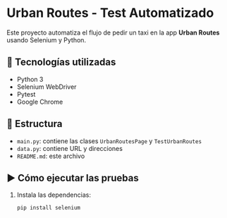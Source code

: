 # Urban Routes - Test Automatizado

Este proyecto automatiza el flujo de pedir un taxi en la app **Urban Routes** usando Selenium y Python.

## 🔧 Tecnologías utilizadas

- Python 3
- Selenium WebDriver
- Pytest
- Google Chrome

## 📁 Estructura

- `main.py`: contiene las clases `UrbanRoutesPage` y `TestUrbanRoutes`
- `data.py`: contiene URL y direcciones
- `README.md`: este archivo

## ▶️ Cómo ejecutar las pruebas

1. Instala las dependencias:
   ```bash
   pip install selenium
